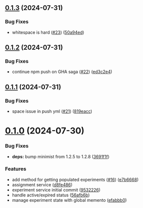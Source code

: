 ## [0.1.3](https://github.com/forcedotcom/salesforcedx-vscode-experiments/compare/0.1.2...0.1.3) (2024-07-31)


### Bug Fixes

* whitespace is hard ([#23](https://github.com/forcedotcom/salesforcedx-vscode-experiments/issues/23)) ([50a94ed](https://github.com/forcedotcom/salesforcedx-vscode-experiments/commit/50a94ed81146dcc2bd7e362848f1c23a22b3f570))



## [0.1.2](https://github.com/forcedotcom/salesforcedx-vscode-experiments/compare/0.1.1...0.1.2) (2024-07-31)


### Bug Fixes

* continue npm push on GHA saga ([#22](https://github.com/forcedotcom/salesforcedx-vscode-experiments/issues/22)) ([ed3c2e4](https://github.com/forcedotcom/salesforcedx-vscode-experiments/commit/ed3c2e495aad1e5523831db968e92aa47677fb54))



## [0.1.1](https://github.com/forcedotcom/salesforcedx-vscode-experiments/compare/0.1.0...0.1.1) (2024-07-31)


### Bug Fixes

* space issue in push yml ([#21](https://github.com/forcedotcom/salesforcedx-vscode-experiments/issues/21)) ([819eacc](https://github.com/forcedotcom/salesforcedx-vscode-experiments/commit/819eaccce03a14db0a7b8ab33b61acd8e270075d))



# [0.1.0](https://github.com/forcedotcom/salesforcedx-vscode-experiments/compare/3691f1f499c3f297359cb70b7e80a4ca323e8dff...0.1.0) (2024-07-30)


### Bug Fixes

* **deps:** bump minimist from 1.2.5 to 1.2.8 ([3691f1f](https://github.com/forcedotcom/salesforcedx-vscode-experiments/commit/3691f1f499c3f297359cb70b7e80a4ca323e8dff))


### Features

* add method for getting populated experiments ([#16](https://github.com/forcedotcom/salesforcedx-vscode-experiments/issues/16)) ([e7b6668](https://github.com/forcedotcom/salesforcedx-vscode-experiments/commit/e7b666894d3f21630fb815b17e0799869ebe5715))
* assignment service ([d8fe486](https://github.com/forcedotcom/salesforcedx-vscode-experiments/commit/d8fe48669de06b582c7a60820a9a45ca8eae9a35))
* experiment service initial commit ([9532226](https://github.com/forcedotcom/salesforcedx-vscode-experiments/commit/9532226808066dc20447611753bf7b38393cfc0d))
* handle active/expired status ([56afb6b](https://github.com/forcedotcom/salesforcedx-vscode-experiments/commit/56afb6ba845185836ec762406f2ea34bf3a3f849))
* manage experiment state with global memento ([efabbb0](https://github.com/forcedotcom/salesforcedx-vscode-experiments/commit/efabbb07392d5799c7e4e38637617092c2196462))



